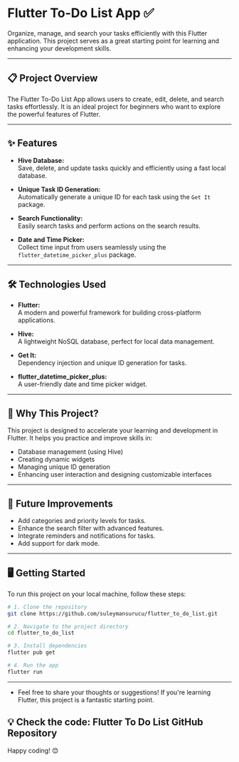 # Flutter To-Do List App ✅

Organize, manage, and search your tasks efficiently with this Flutter application. This project serves as a great starting point for learning and enhancing your development skills.

---

## 📋 Project Overview

The Flutter To-Do List App allows users to create, edit, delete, and search tasks effortlessly. It is an ideal project for beginners who want to explore the powerful features of Flutter.

---

## ✨ Features

- **Hive Database:**  
  Save, delete, and update tasks quickly and efficiently using a fast local database.

- **Unique Task ID Generation:**  
  Automatically generate a unique ID for each task using the `Get It` package.

- **Search Functionality:**  
  Easily search tasks and perform actions on the search results.

- **Date and Time Picker:**  
  Collect time input from users seamlessly using the `flutter_datetime_picker_plus` package.

---

## 🛠️ Technologies Used

- **Flutter:**  
  A modern and powerful framework for building cross-platform applications.

- **Hive:**  
  A lightweight NoSQL database, perfect for local data management.

- **Get It:**  
  Dependency injection and unique ID generation for tasks.

- **flutter_datetime_picker_plus:**  
  A user-friendly date and time picker widget.

---

## 🚀 Why This Project?

This project is designed to accelerate your learning and development in Flutter. It helps you practice and improve skills in:

- Database management (using Hive)
- Creating dynamic widgets
- Managing unique ID generation
- Enhancing user interaction and designing customizable interfaces

---

## 🔧 Future Improvements

- Add categories and priority levels for tasks.
- Enhance the search filter with advanced features.
- Integrate reminders and notifications for tasks.
- Add support for dark mode.

---

## 🖥️ Getting Started

To run this project on your local machine, follow these steps:

```bash
# 1. Clone the repository
git clone https://github.com/suleymansurucu/flutter_to_do_list.git

# 2. Navigate to the project directory
cd flutter_to_do_list

# 3. Install dependencies
flutter pub get

# 4. Run the app
flutter run
```

---

- Feel free to share your thoughts or suggestions! If you're learning Flutter, this project is a fantastic starting point.

## 💡 Check the code: Flutter To Do List GitHub Repository

Happy coding! 😊
